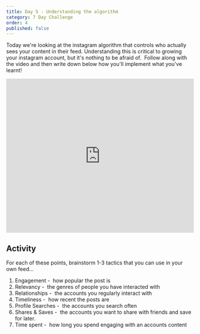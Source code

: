```yaml
---
title: Day 5 - Understanding the algorithm
category: 7 Day Challenge
order: 4
published: false
---
```


Today we're looking at the instagram algorithm that controls who actually sees your content in their feed. Understanding this is critical to growing your instagram account, but it's nothing to be afraid of. &nbsp;Follow along with the video and then write down below how you'll implement what you've learnt\!&nbsp;

<div class="cms-embed" data-cms-embed="PGlmcmFtZSB3aWR0aD0iMTAwJSIgaGVpZ2h0PSI0MTUiIHNyYz0iaHR0cHM6Ly93d3cueW91dHViZS5jb20vZW1iZWQvbVZKMklKT1ZEYXciIGZyYW1lYm9yZGVyPSIwIiBhbGxvdz0iYWNjZWxlcm9tZXRlcjsgYXV0b3BsYXk7IGVuY3J5cHRlZC1tZWRpYTsgZ3lyb3Njb3BlOyBwaWN0dXJlLWluLXBpY3R1cmUiIGFsbG93ZnVsbHNjcmVlbj48L2lmcmFtZT4K"><iframe width="100%" height="415" src="https://www.youtube.com/embed/mVJ2IJOVDaw" frameborder="0" allow="accelerometer; autoplay; encrypted-media; gyroscope; picture-in-picture" allowfullscreen=""></iframe></div>

## Activity&nbsp;

For each of these points, brainstorm 1-3 tactics that you can use in your own feed...

1. Engagement -&nbsp; how popular the post is
2. Relevancy -&nbsp; the genres of people you have interacted with
3. Relationships -&nbsp; the accounts you regularly interact with
4. Timeliness -&nbsp; how recent the posts are
5. Profile Searches -&nbsp; the accounts you search often
6. Shares & Saves -&nbsp; the accounts you want to share with friends and save for later.
7. Time spent -&nbsp; how long you spend engaging with an accounts content
